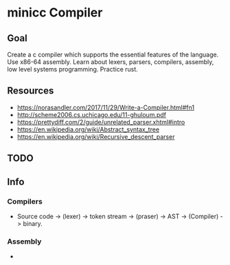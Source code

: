 # minicc Compiler

## Goal
Create a c compiler which supports the essential features of the language. Use x86-64 assembly.
Learn about lexers, parsers, compilers, assembly, low level systems programming. Practice rust.

## Resources
* https://norasandler.com/2017/11/29/Write-a-Compiler.html#fn1
* http://scheme2006.cs.uchicago.edu/11-ghuloum.pdf
* https://prettydiff.com/2/guide/unrelated_parser.xhtml#intro
* https://en.wikipedia.org/wiki/Abstract_syntax_tree
* https://en.wikipedia.org/wiki/Recursive_descent_parser

## TODO

## Info

### Compilers
* Source code -> (lexer) -> token stream -> (praser) -> AST -> (Compiler) -> binary.

### Assembly
*